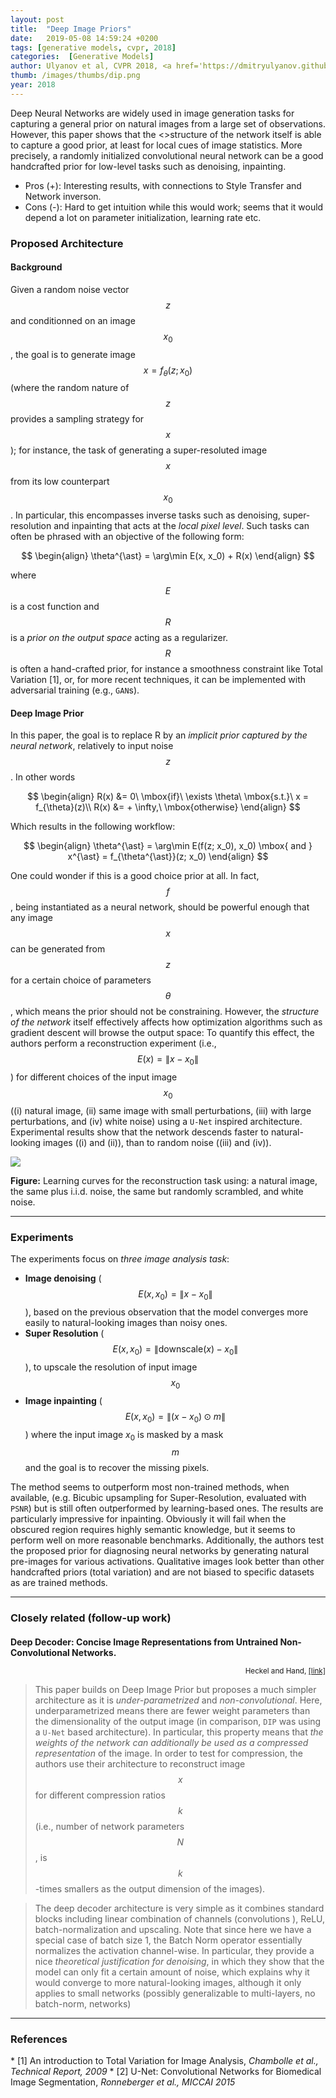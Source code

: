 ```yaml
---
layout: post
title:  "Deep Image Priors"
date:   2019-05-08 14:59:24 +0200
tags: [generative models, cvpr, 2018]
categories:  [Generative Models]
author: Ulyanov et al, CVPR 2018, <a href='https://dmitryulyanov.github.io/deep_image_prior' target='_blank'>[link]</a>
thumb: /images/thumbs/dip.png
year: 2018
---
```



<div class="summary">
Deep Neural Networks are widely used in image generation tasks for capturing a general prior on natural images from a large set of observations. However, this paper shows that the <>structure of the network itself</> is able to capture a good prior,  at least for local cues of image statistics. More precisely, a randomly initialized convolutional neural network can be a good handcrafted prior for low-level tasks such as denoising, inpainting.
<ul>
<li><span class="procons">Pros (+):</span> Interesting results, with connections to Style Transfer and Network inverson.</li>
<li><span class="procons">Cons (-):</span> Hard to get intuition while this would work; seems that it would depend a lot on parameter initialization, learning rate etc.</li>
</ul>
</div>

<h3 class="section proposed"> Proposed Architecture</h3>

#### Background
Given a random noise vector $$z$$ and conditionned on an image $$x_0$$, the goal is to generate image $$x = f_{\theta}(z; x_0)$$ (where the random nature of $$z$$ provides a sampling strategy for $$x$$); for instance, the task of generating a  super-resoluted image $$x$$ from its low counterpart $$x_0$$.
In particular, this encompasses  inverse tasks such as denoising, super-resolution and inpainting that acts at the *local pixel level*. Such tasks can often be phrased with an objective of the following form:

$$
\begin{align}
\theta^{\ast} = \arg\min E(x, x_0) + R(x)
\end{align}
$$

where $$E$$ is a cost function and $$R$$ is a *prior on the output space* acting as a regularizer. $$R$$ is often a hand-crafted prior, for instance a smoothness constraint like Total Variation <span class="citations">[1]</span>, or, for more recent techniques, it can be implemented with adversarial training (e.g., `GAN`s). 


#### Deep Image Prior
In this paper, the goal is to replace R by an *implicit prior captured by the neural network*, relatively to input noise $$z$$. In other words

$$
\begin{align}
R(x) &= 0\ \mbox{if}\ \exists \theta\ \mbox{s.t.}\ x = f_{\theta}(z)\\
R(x) &= + \infty,\ \mbox{otherwise}
\end{align}
$$

Which results in the following workflow:

$$
\begin{align}
\theta^{\ast} = \arg\min E(f(z; x_0), x_0) \mbox{ and } x^{\ast} = f_{\theta^{\ast}}(z; x_0)
\end{align}
$$


One could wonder if this is a good choice prior at all. In fact,  $$f$$, being instantiated as a neural network, should be powerful enough that any image $$x$$ can be generated from $$z$$ for a certain choice of parameters $$\theta$$, which means the prior should not be constraining.
However, the *structure of the network* itself effectively affects how optimization algorithms such as gradient descent will browse the output space: 
To quantify this effect, the authors perform a reconstruction experiment (i.e., $$E(x) = \| x - x_0 \|$$) for different choices of the input image $$x_0$$ ((i) natural image, (ii) same image with small perturbations, (iii) with large perturbations, and (iv) white noise) using a `U-Net` inspired architecture. Experimental results show that the network descends faster to natural-looking images ((i) and (ii)), than to random noise ((iii) and (iv)).


<div class="figure">
<img src="{{ site.baseurl }}/images/posts/deep_image_prior.png">
<p><b>Figure:</b> Learning curves for the reconstruction task using: a natural image, the same plus i.i.d. noise, the same but randomly scrambled, and white noise.</p>
</div>

---


<h3 class="section experiments"> Experiments </h3>

The experiments focus on *three image analysis task*:
  * **Image denoising** ($$E(x, x_0) = \|x - x_0\|$$), based on the previous observation that the model converges  more easily to natural-looking images than noisy ones.
  * **Super Resolution** ($$E(x, x_0) = \| \mbox{downscale}(x) - x_0 \|$$), to upscale the resolution of input image $$x_0$$
  * **Image inpainting** ($$E(x, x_0) = \|(x - x_0) \odot m\|$$) where the input image $x_0$ is masked by a mask $$m$$ and the goal is to recover the missing pixels.
  
The method seems to outperform most non-trained methods, when available, (e.g. Bicubic upsampling for Super-Resolution, evaluated with `PSNR`) but is still often outperformed by learning-based ones. The results are particularly impressive for inpainting. Obviously it will fail when the obscured region requires highly semantic knowledge, but it seems to perform well on more reasonable benchmarks.
Additionally, the authors test the proposed prior for diagnosing neural networks by generating natural pre-images for various activations. Qualitative images look better than other handcrafted priors (total variation) and are not biased to specific datasets as are trained methods.

---


<h3 class="section followup">Closely related (follow-up work)</h3>
<h4 style="margin-bottom: 0px"> Deep Decoder: Concise Image Representations from Untrained Non-Convolutional Networks.</h4>
<p style="text-align: right"><small>Heckel and Hand, <a href="https://arxiv.org/abs/1810.03982">[link]</a></small></p>

> This paper builds on Deep Image Prior but proposes  a much simpler architecture as it is *under-parametrized* and *non-convolutional*. 
Here, underparametrized means there are fewer weight parameters than the dimensionality of the output image (in comparison, `DIP` was using a `U-Net` based architecture). In particular, this property means that *the weights of the network can additionally be used as a compressed representation* of the image. In order to test for compression, the authors use their architecture to reconstruct image $$x$$ for different compression ratios $$k$$ (i.e., number of network parameters $$N$$, is $$k$$-times smallers as the output dimension of the images).

> The deep decoder architecture is very simple as it combines standard blocks including linear combination of channels (convolutions ), ReLU, batch-normalization and upscaling. Note that since here we have a special case of batch size 1,  the Batch Norm operator essentially normalizes the activation channel-wise. In particular, they provide a nice *theoretical justification for denoising*, in which they show that the model can only fit a certain amount of noise, which explains why it would converge to more natural-looking images, although it only applies to small networks (possibly generalizable to multi-layers, no batch-norm, networks)

---

<h3 class="section references"> References </h3>
  * <span class="citations">[1]</span> An introduction to Total Variation for Image Analysis, <i>Chambolle et al., Technical Report, 2009</i>
  * <span class="citations">[2]</span> U-Net: Convolutional Networks for Biomedical Image Segmentation, <i>Ronneberger et al., MICCAI 2015</i>
